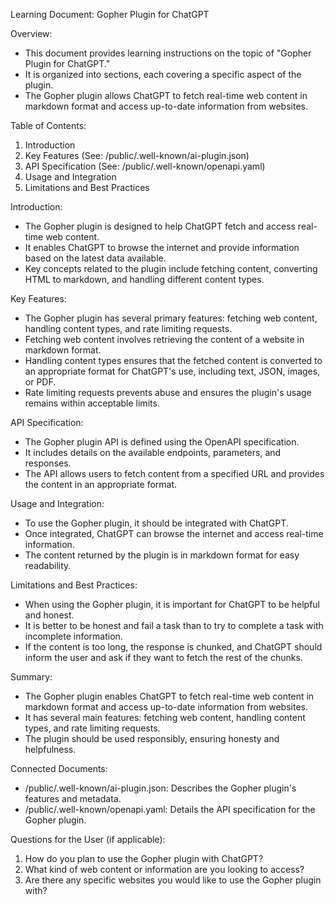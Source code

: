 Learning Document: Gopher Plugin for ChatGPT

Overview:
- This document provides learning instructions on the topic of "Gopher Plugin for ChatGPT."
- It is organized into sections, each covering a specific aspect of the plugin.
- The Gopher plugin allows ChatGPT to fetch real-time web content in markdown format and access up-to-date information from websites.

Table of Contents:
1. Introduction
2. Key Features (See: /public/.well-known/ai-plugin.json)
3. API Specification (See: /public/.well-known/openapi.yaml)
4. Usage and Integration
5. Limitations and Best Practices

Introduction:
- The Gopher plugin is designed to help ChatGPT fetch and access real-time web content.
- It enables ChatGPT to browse the internet and provide information based on the latest data available.
- Key concepts related to the plugin include fetching content, converting HTML to markdown, and handling different content types.

Key Features:
- The Gopher plugin has several primary features: fetching web content, handling content types, and rate limiting requests.
- Fetching web content involves retrieving the content of a website in markdown format.
- Handling content types ensures that the fetched content is converted to an appropriate format for ChatGPT's use, including text, JSON, images, or PDF.
- Rate limiting requests prevents abuse and ensures the plugin's usage remains within acceptable limits.

API Specification:
- The Gopher plugin API is defined using the OpenAPI specification.
- It includes details on the available endpoints, parameters, and responses.
- The API allows users to fetch content from a specified URL and provides the content in an appropriate format.

Usage and Integration:
- To use the Gopher plugin, it should be integrated with ChatGPT.
- Once integrated, ChatGPT can browse the internet and access real-time information.
- The content returned by the plugin is in markdown format for easy readability.

Limitations and Best Practices:
- When using the Gopher plugin, it is important for ChatGPT to be helpful and honest.
- It is better to be honest and fail a task than to try to complete a task with incomplete information.
- If the content is too long, the response is chunked, and ChatGPT should inform the user and ask if they want to fetch the rest of the chunks.

Summary:
- The Gopher plugin enables ChatGPT to fetch real-time web content in markdown format and access up-to-date information from websites.
- It has several main features: fetching web content, handling content types, and rate limiting requests.
- The plugin should be used responsibly, ensuring honesty and helpfulness.

Connected Documents:
- /public/.well-known/ai-plugin.json: Describes the Gopher plugin's features and metadata.
- /public/.well-known/openapi.yaml: Details the API specification for the Gopher plugin.

Questions for the User (if applicable):
1. How do you plan to use the Gopher plugin with ChatGPT?
2. What kind of web content or information are you looking to access?
3. Are there any specific websites you would like to use the Gopher plugin with?
